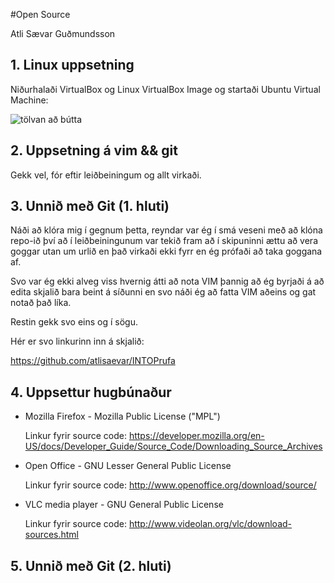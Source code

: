 #Open Source

Atli Sævar Guðmundsson

## 1. Linux uppsetning

Niðurhalaði VirtualBox og Linux VirtualBox Image og startaði Ubuntu Virtual Machine:

![tölvan að bútta](C360_2013-10-18-10-58-05-424.jpg)

## 2. Uppsetning á vim && git

Gekk vel, fór eftir leiðbeiningum og allt virkaði.

## 3. Unnið með Git (1. hluti)

Náði að klóra mig í gegnum þetta, reyndar var ég í smá veseni með að klóna repo-ið því að í leiðbeiningunum var tekið fram að í skipuninni ættu að vera goggar utan um urlið en það virkaði ekki fyrr en ég prófaði að taka goggana af.

Svo var ég ekki alveg viss hvernig átti að nota VIM þannig að ég byrjaði á að edita skjalið bara beint á síðunni en svo náði ég að fatta VIM aðeins og gat notað það líka.

Restin gekk svo eins og í sögu.

Hér er svo linkurinn inn á skjalið:

https://github.com/atlisaevar/INTOPrufa

## 4. Uppsettur hugbúnaður

- Mozilla Firefox - Mozilla Public License ("MPL")

    Linkur fyrir source code: https://developer.mozilla.org/en-US/docs/Developer_Guide/Source_Code/Downloading_Source_Archives


- Open Office - GNU Lesser General Public License

    Linkur fyrir source code: http://www.openoffice.org/download/source/


- VLC media player - GNU General Public License

    Linkur fyrir source code: http://www.videolan.org/vlc/download-sources.html

## 5. Unnið með Git (2. hluti)

